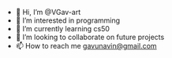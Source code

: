 - 👋 Hi, I’m @VGav-art
- 👀 I’m interested in programming
- 🌱 I’m currently learning cs50
- 💞️ I’m looking to collaborate on future projects
- 📫 How to reach me gavunavin@gmail.com

<!---
VGav-art/VGav-art is a ✨ special ✨ repository because its `README.md` (this file) appears on your GitHub profile.
You can click the Preview link to take a look at your changes.
--->

